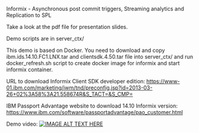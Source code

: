 Informix - Asynchronous post commit triggers, Streaming analytics and Replication to SPL

Take a look at the pdf file for presentation slides.

Demo scripts are in server_ctx/

This demo is based on Docker. You need to download and copy
ibm.ids.14.10.FC1.LNX.tar and clientsdk.4.50.tar file into server_ctx/ and run docker_refresh.sh script
to create docker image for informix and start informix container.

URL to download Informix Client SDK developer edition: https://www-01.ibm.com/marketing/iwm/tnd/preconfig.jsp?id=2013-03-26+02%3A58%3A21.558674R&S_TACT=&S_CMP=

IBM Passport Advantage website to download 14.10 Informix version: https://www.ibm.com/software/passportadvantage/pao_customer.html

Demo video: [![IMAGE ALT TEXT HERE](https://img.youtube.com/vi/STAo7wsEKgE/1.jpg)](https://www.youtube.com/watch?v=STAo7wsEKgE)

